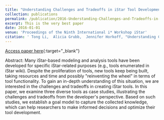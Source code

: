 ```yaml
---
title: "Understanding Challenges and Tradeoffs in iStar Tool Development"
collection: publications
permalink: /publication/2016-Understanding-Challenges-and-Tradeoffs-in-iStar-Tool-Development
excerpt: This is the very best paper
date: 2016-01-01
venue: 'Proceedings of the Ninth International i* Workshop iStar'
citation: ' Tong Li,  Alicia Grubb,  Jennifer Horkoff, "Understanding Challenges and Tradeoffs in iStar Tool Development." Proceedings of the Ninth International i* Workshop iStar, 2016.'
---
```

[Access paper here](http://www.cs.toronto.edu/~amgrubb/archive/iStar16Li.pdf){:target="_blank"}

Abstract: Many iStar-based modeling and analysis tools have been developed for specific iStar-related purposes (e.g., tools enumerated in iStar wiki). Despite the proliferation of tools, new tools keep being built, taking resources and time and possibly "reinventing the wheel" in terms of tool functionality. To gain an in-depth understanding of this situation, we are interested in the challenges and tradeoffs in creating iStar tools. In this paper, we examine three diverse tools as case studies, illustrating the challenges and tradeoffs from the developer's perspective. Based on such studies, we establish a goal model to capture the collected knowledge, which can help researchers to make informed decisions and optimize their tool development.
